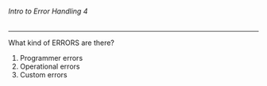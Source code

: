 ###### Intro to Error Handling 4
---

 What kind of ERRORS are there?

1. Programmer errors
2. Operational errors
3. Custom errors

